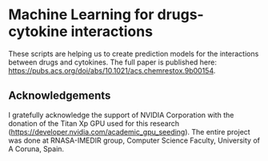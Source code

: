 # Machine Learning for drugs-cytokine interactions

These scripts are helping us to create prediction models for the interactions between drugs and cytokines. The full paper is published here: https://pubs.acs.org/doi/abs/10.1021/acs.chemrestox.9b00154.

## Acknowledgements

I gratefully acknowledge the support of NVIDIA Corporation with the donation of the Titan Xp GPU used for this research (https://developer.nvidia.com/academic_gpu_seeding). The entire project was done at RNASA-IMEDIR group, Computer Science Faculty, University of A Coruna, Spain.

